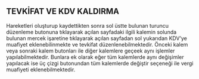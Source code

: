 ## TEVKİFAT VE KDV KALDIRMA
Hareketleri oluşturup kaydettikten sonra sol üstte bulunan turuncu düzenleme butonuna tıklayarak açılan sayfadaki ilgili kalemin solunda bulunan mercek işaretine tıklayarak açılan sayfadan sol yukarıdan KDV’ye muafiyet eklenebilinmekte ve tevkifat düzenlenebilmektedir. Önceki kalem veya sonraki kalem butonları ile diğer kalemlere geçeek aynı işlemler yapılabilmektedir. Bunlara ek olarak eğer tüm kalemlerde aynı değişimler yapılacak ise üç çizgi butonundan tüm kalemlerde değiştir seçeneği ile vergi muafiyeti eklenebilmektedir. 
